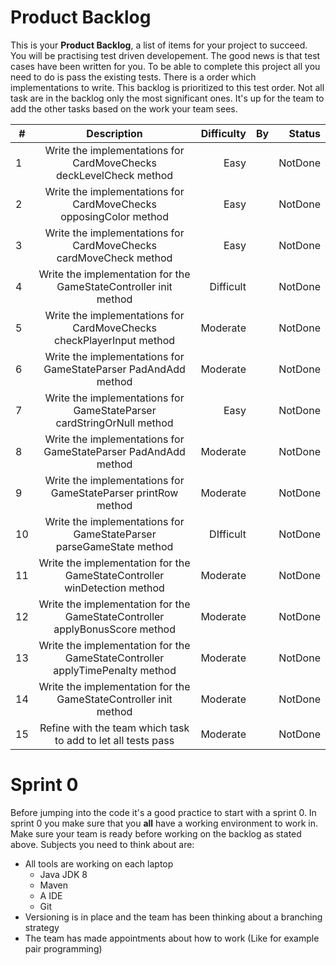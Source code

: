 # Product Backlog

This is your **Product Backlog**, a list of items for your project to succeed. You will be practising test driven developement.
The good news is that test cases have been written for you. To be able to complete this project all you need to do is pass the 
existing tests. There is a order which implementations to write. This backlog is prioritized to this test order.
Not all task are in the backlog only the most significant ones. It's up for the team to add the other tasks based
on the work your team sees.

| #     | Description                                       | Difficulty            |   By              | Status    |
|-------|:-------------------------------------------------:|----------------------:|------------------:|----------:|
| 1     | Write the implementations for CardMoveChecks deckLevelCheck method| Easy              |       | NotDone   |
| 2     | Write the implementations for CardMoveChecks opposingColor method| Easy               |       | NotDone   |
| 3     | Write the implementations for CardMoveChecks cardMoveCheck method| Easy               |       | NotDone   |
| 4     | Write the implementation for the GameStateController init method| Difficult           |       | NotDone   |
| 5     | Write the implementations for CardMoveChecks checkPlayerInput method| Moderate        |       | NotDone   |
| 6     | Write the implementations for GameStateParser PadAndAdd method| Moderate              |       | NotDone   |
| 7     | Write the implementations for GameStateParser cardStringOrNull method| Easy           |       | NotDone   |
| 8     | Write the implementations for GameStateParser PadAndAdd method| Moderate              |       | NotDone   |
| 9     | Write the implementations for GameStateParser printRow method| Moderate               |       | NotDone   |
| 10    | Write the implementations for GameStateParser parseGameState method| DIfficult        |       | NotDone   |
| 11    | Write the implementation for the GameStateController winDetection method| Moderate    |       | NotDone   |
| 12    | Write the implementation for the GameStateController applyBonusScore method| Moderate |       | NotDone   |
| 13    | Write the implementation for the GameStateController applyTimePenalty method| Moderate|       | NotDone   |
| 14    | Write the implementation for the GameStateController init method| Moderate            |       | NotDone   |
| 15    | Refine with the team which task to add to let all tests pass| Moderate                |       | NotDone   |

# Sprint 0
Before jumping into the code it's a good practice to start with a sprint 0. In sprint 0 you
make sure that you **all** have a working environment to work in. Make sure your team is ready
before working on the backlog as stated above. Subjects you need to think about are:
- All tools are working on each laptop
    - Java JDK 8
    - Maven
    - A IDE 
    - Git 
- Versioning is in place and the team has been thinking about a branching strategy
- The team has made appointments about how to work (Like for example pair programming)









